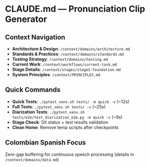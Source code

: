 # CLAUDE.md — Pronunciation Clip Generator

## Context Navigation
- **Architecture & Design**: `/context/domains/architecture.md`
- **Standards & Practices**: `/context/domains/standards.md`  
- **Testing Strategy**: `/context/domains/testing.md`
- **Current Work**: `/context/workflows/current-task.md`
- **Stage Details**: `/context/stages/stage1-foundation.md`
- **System Principles**: `/context/PRINCIPLES.md`

## Quick Commands
- **Quick Tests**: `./pytest_venv.sh tests/ -m quick -v` (~12s)
- **Full Tests**: `./pytest_venv.sh tests/ -v` (~25s)  
- **Diarization Tests**: `./pytest_venv.sh tests/e2e/test_diarization_e2e.py -m quick -v` (~9s)
- **Stage Check**: Git status + test results validation
- **Clean Home**: Remove temp scripts after checkpoints

## Colombian Spanish Focus  
Zero-gap buffering for continuous speech processing (details in `/context/domains/data.md`)
